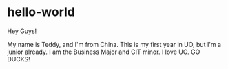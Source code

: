 # hello-world


Hey Guys!

My name is Teddy, and I'm from China. This is my first year in UO, but I'm a junior already. I am the Business Major and CIT minor. I love UO. GO DUCKS!
